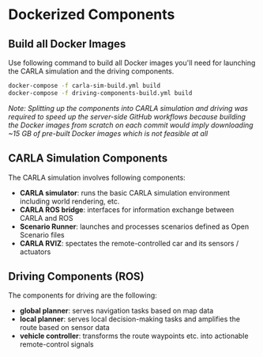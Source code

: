 
# Dockerized Components

## Build all Docker Images
Use following command to build all Docker images you'll need for launching
the CARLA simulation and the driving components.

```sh
docker-compose -f carla-sim-build.yml build
docker-compose -f driving-components-build.yml build
```

*Note: Splitting up the components into CARLA simulation and driving was required
to speed up the server-side GitHub workflows because building the Docker images
from scratch on each commit would imply downloading ~15 GB of pre-built Docker images
which is not feasible at all*

## CARLA Simulation Components
The CARLA simulation involves following components:
- **CARLA simulator**: runs the basic CARLA simulation environment including world rendering, etc.
- **CARLA ROS bridge**: interfaces for information exchange between CARLA and ROS
- **Scenario Runner**: launches and processes scenarios defined as Open Scenario files
- **CARLA RVIZ**: spectates the remote-controlled car and its sensors / actuators

## Driving Components (ROS)
The components for driving are the following:
- **global planner**: serves navigation tasks based on map data
- **local planner**: serves local decision-making tasks and amplifies the route based on sensor data
- **vehicle controller**: transforms the route waypoints etc. into actionable remote-control signals
